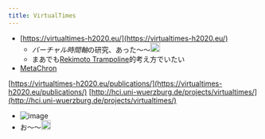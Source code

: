 ```yaml
---
title: VirtualTimes
---
```


* [https://virtualtimes-h2020.eu/](https://virtualtimes-h2020.eu/)
  * *バーチャル時間軸*の研究、あった〜〜<img src='https://scrapbox.io/api/pages/blu3mo-public/blu3mo/icon' alt='blu3mo.icon' height="19.5"/>
  * まあでも[Rekimoto Trampoline](Rekimoto%20Trampoline.md)的考え方でいたい
* [MetaChron](MetaChron.md)

[https://virtualtimes-h2020.eu/publications/](https://virtualtimes-h2020.eu/publications/)
[http://hci.uni-wuerzburg.de/projects/virtualtimes/](http://hci.uni-wuerzburg.de/projects/virtualtimes/)

* ![image](https://gyazo.com/37077f9fce922340b2ed66a0586d9c3b/thumb/1000)
* お〜〜<img src='https://scrapbox.io/api/pages/blu3mo-public/blu3mo/icon' alt='blu3mo.icon' height="19.5"/>
